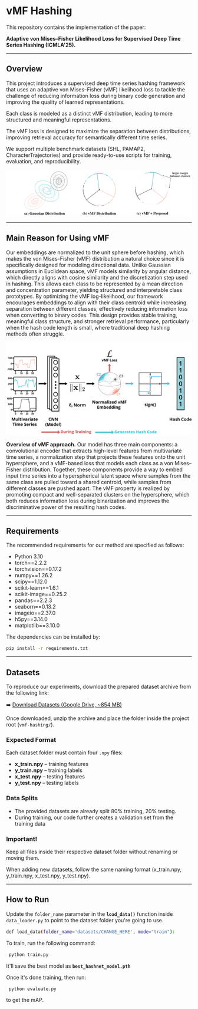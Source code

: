 # vMF Hashing

This repository contains the implementation of the paper:

**Adaptive von Mises–Fisher Likelihood Loss for Supervised Deep Time Series Hashing (ICMLA'25).**

---

## Overview

This project introduces a supervised deep time series hashing framework that uses an adaptive von Mises–Fisher (vMF) likelihood loss to tackle the challenge of reducing information loss during binary code generation and improving the quality of learned representations.

Each class is modeled as a distinct vMF distribution, leading to more structured and meaningful representations.

The vMF loss is designed to maximize the separation between distributions, improving retrieval accuracy for semantically different time series.

We support multiple benchmark datasets (SHL, PAMAP2, CharacterTrajectories) and provide ready-to-use scripts for training, evaluation, and reproducibility.

![Proposed vMF Method](assets/proposed_method.png)

---

## Main Reason for Using vMF

Our embeddings are normalized to the unit sphere before hashing, which makes the von Mises–Fisher (vMF) distribution a natural choice since it is specifically designed for modeling directional data. Unlike Gaussian assumptions in Euclidean space, vMF models similarity by angular distance, which directly aligns with cosine similarity and the discretization step used in hashing. This allows each class to be represented by a mean direction and concentration parameter, yielding structured and interpretable class prototypes. By optimizing the vMF log-likelihood, our framework encourages embeddings to align with their class centroid while increasing separation between different classes, effectively reducing information loss when converting to binary codes. This design provides stable training, meaningful class structure, and stronger retrieval performance, particularly when the hash code length is small, where traditional deep hashing methods often struggle.

![Proposed vMF Method](assets/proposed_framework.png)

**Overview of vMF approach.** Our model has three main components: a convolutional encoder that extracts high-level features from multivariate time series, a normalization step that projects these features onto the unit hypersphere, and a vMF-based loss that models each class as a von Mises–Fisher distribution. Together, these components provide a way to embed input time series into a hyperspherical latent space where samples from the same class are pulled toward a shared centroid, while samples from different classes are pushed apart. The vMF property is realized by promoting compact and well-separated clusters on the hypersphere, which both reduces information loss during binarization and improves the discriminative power of the resulting hash codes.

---

## Requirements

The recommended requirements for our method are specified as follows:  

- Python 3.10  
- torch==2.2.2  
- torchvision==0.17.2  
- numpy==1.26.2  
- scipy==1.12.0  
- scikit-learn==1.6.1  
- scikit-image==0.25.2  
- pandas==2.2.3  
- seaborn==0.13.2  
- imageio==2.37.0  
- h5py==3.14.0  
- matplotlib==3.10.0  

The dependencies can be installed by:  

```bash
pip install -r requirements.txt
```
---

## Datasets

To reproduce our experiments, download the prepared dataset archive from the following link:  

➡️ [Download Datasets (Google Drive, ~854 MB)](https://drive.google.com/file/d/17FeFHAFcPVmCKB2CnWDVdKQ222cncOZt/view?usp=sharing)

Once downloaded, unzip the archive and place the folder inside the project root (`vmf-hashing/`).

### Expected Format  
Each dataset folder must contain four `.npy` files:  

- **x_train.npy** – training features  
- **y_train.npy** – training labels  
- **x_test.npy** – testing features  
- **y_test.npy** – testing labels  

### Data Splits  
- The provided datasets are already split 80% training, 20% testing.
- During training, our code further creates a validation set from the training data

### Important!

Keep all files inside their respective dataset folder without renaming or moving them.

When adding new datasets, follow the same naming format (x_train.npy, y_train.npy, x_test.npy, y_test.npy).

---

## How to Run

Update the `folder_name` parameter in the **`load_data()`** function inside `data_loader.py` to point to the dataset folder you're going to use.

```bash
def load_data(folder_name='datasets/CHANGE_HERE', mode="train"):
```

To train, run the following command:

```bash
 python train.py
```

It'll save the best model as **`best_hashnet_model.pth`**

Once it's done training, then run:

```bash
 python evaluate.py
```

to get the mAP.

